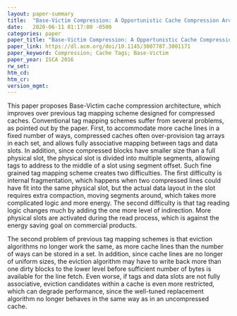 ```yaml
---
layout: paper-summary
title:  "Base-Victim Compression: A Opportunistic Cache Compression Architecture"
date:   2020-06-11 01:17:00 -0500
categories: paper
paper_title: "Base-Victim Compression: A Opportunistic Cache Compression Architecture"
paper_link: https://dl.acm.org/doi/10.1145/3007787.3001171
paper_keyword: Compression; Cache Tags; Base-Victim
paper_year: ISCA 2016
rw_set:
htm_cd:
htm_cr:
version_mgmt:
---
```


This paper proposes Base-Victim cache compression architecture, which improves over previous tag mapping scheme designed
for compressed caches. Conventional tag mapping schemes suffer from several problems, as pointed out by the paper.
First, to accommodate more cache lines in a fixed number of ways, compressed caches often over-provision tag arrays
in each set, and allows fully associative mapping between tags and data slots. In addition, since compressed blocks 
have smaller size than a full physical slot, the physical slot is divided into multiple segments, allowing tags to
address to the middle of a slot using segment offset. Such fine grained tag mapping scheme creates two difficulties.
The first difficulty is internal fragmentation, which happens when two compressed lines could have fit into the same
physical slot, but the actual data layout in the slot requires extra compaction, moving segments around, which takes
more complicated logic and more energy. The second difficulty is that tag reading logic changes much by adding the one
more level of indirection. More physical slots are activated during the read process, which is against the energy saving
goal on commercial products.

The second problem of previous tag mapping schemes is that eviction algorithms no longer work the same, as more 
cache lines than the number of ways can be stored in a set. In addition, since cache lines are no longer of uniform
sizes, the eviction algorithm may have to write back more than one dirty blocks to the lower level before sufficient
number of bytes is available for the line fetch. Even worse, if tags and data slots are not fully associative, eviction
candidates within a cache is even more restricted, which can degrade performance, since the well-tuned replacement
algorithm no longer behaves in the same way as in an uncompressed cache.